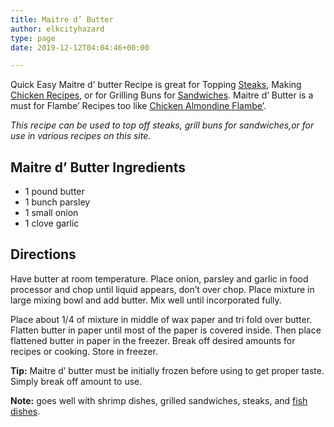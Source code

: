 ```yaml
---
title: Maitre d’ Butter
author: elkcityhazard
type: page
date: 2019-12-12T04:04:46+00:00

---
```

Quick Easy Maitre d&#8217; butter Recipe is great for Topping [Steaks][1], Making [Chicken Recipes][2], or for Grilling Buns for [Sandwiches][3]. Maitre d&#8217; Butter is a must for Flambe&#8217; Recipes too like [Chicken Almondine Flambe&#8217;][4].

_This recipe can be used to top off steaks, grill buns for sandwiches,or for use in various recipes on this site._

## Maitre d&#8217; Butter Ingredients

  * 1 pound butter
  * 1 bunch parsley
  * 1 small onion
  * 1 clove garlic

## Directions

Have butter at room temperature. Place onion, parsley and garlic in food processor and chop until liquid appears, don&#8217;t over chop. Place mixture in large mixing bowl and add butter. Mix well until incorporated fully.

Place about 1/4 of mixture in middle of wax paper and tri fold over butter. Flatten butter in paper until most of the paper is covered inside. Then place flattened butter in paper in the freezer. Break off desired amounts for recipes or cooking. Store in freezer.

**Tip:** Maitre d&#8217; butter must be initially frozen before using to get proper taste. Simply break off amount to use.

**Note:** goes well with shrimp dishes, grilled sandwiches, steaks, and [fish dishes][5].

 [1]: /wordpress/grilling-cookouts-and-barbecues/grilled-sirloin-steak-recipe/
 [2]: /wordpress/quick-and-easy-chicken-recipes/
 [3]: /wordpress/sandwich-recipes/
 [4]: /wordpress/recipes-for-special-occasions-and-events/chicken-almondine-flambe/
 [5]: /wordpress/seafood-dishes/